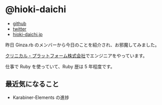 # @hioki-daichi

* [github](https://github.com/hioki-daichi)
* [twitter](https://twitter.com/hiokidaichi)
* [hioki-daichi.jp](http://hioki-daichi.jp/)

昨日 Ginza.rb のメンバーから今日のことを紹介され、お邪魔してみました。

[クリニカル・プラットフォーム株式会社](https://clinical-platform.com/)でエンジニアをやっています。

仕事で Ruby を使っていて、Ruby 歴は 5 年程度です。

## 最近気になること

- Karabiner-Elements の進捗

